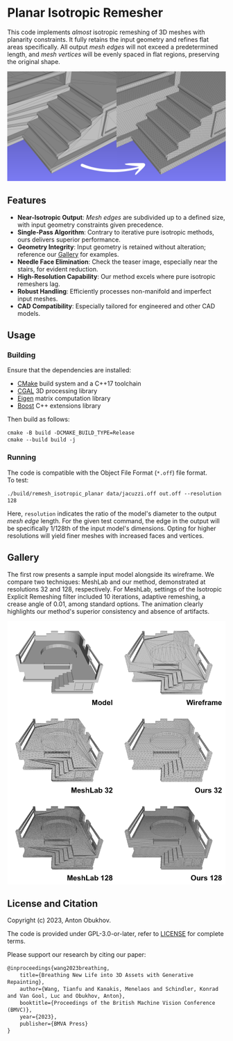# Planar Isotropic Remesher

This code implements _almost_ isotropic remeshing of 3D meshes with planarity constraints.
It fully retains the input geometry and refines flat areas specifically.
All output _mesh edges_ will not exceed a predetermined length, and _mesh vertices_ will be evenly spaced in flat regions, preserving the original shape.

![teaser](docs/teaser.png)

## Features

- **Near-Isotropic Output**: _Mesh edges_ are subdivided up to a defined size, with input geometry constraints given precedence.
- **Single-Pass Algorithm**: Contrary to iterative pure isotropic methods, ours delivers superior performance.
- **Geometry Integrity**: Input geometry is retained without alteration; reference our [Gallery](#gallery) for examples.
- **Needle Face Elimination**: Check the teaser image, especially near the stairs, for evident reduction.
- **High-Resolution Capability**: Our method excels where pure isotropic remeshers lag.
- **Robust Handling**: Efficiently processes non-manifold and imperfect input meshes.
- **CAD Compatibility**: Especially tailored for engineered and other CAD models.

## Usage

### Building

Ensure that the dependencies are installed:
- [CMake](https://cmake.org/) build system and a C++17 toolchain
- [CGAL](https://www.cgal.org/) 3D processing library
- [Eigen](https://eigen.tuxfamily.org/index.php?title=Main_Page) matrix computation library
- [Boost](https://www.boost.org/) C++ extensions library

Then build as follows:

```shell
cmake -B build -DCMAKE_BUILD_TYPE=Release
cmake --build build -j
```

### Running

The code is compatible with the Object File Format (`*.off`) file format.  
To test:

```shell
./build/remesh_isotropic_planar data/jacuzzi.off out.off --resolution 128 
```

Here, `resolution` indicates the ratio of the model's diameter to the output _mesh edge_ length. 
For the given test command, the edge in the output will be specifically 1/128th of the input model's dimensions.
Opting for higher resolutions will yield finer meshes with increased faces and vertices.

## Gallery

The first row presents a sample input model alongside its wireframe. 
We compare two techniques: MeshLab and our method, demonstrated at resolutions 32 and 128, respectively. 
For MeshLab, settings of the Isotropic Explicit Remeshing filter included 10 iterations, adaptive remeshing, a crease angle of 0.01, among standard options. 
The animation clearly highlights our method's superior consistency and absence of artifacts.

<img src="docs/comparison.gif"/>

## License and Citation

Copyright (c) 2023, Anton Obukhov.

The code is provided under GPL-3.0-or-later, refer to [LICENSE](LICENSE) for complete terms.

Please support our research by citing our paper:
```
@inproceedings{wang2023breathing,
    title={Breathing New Life into 3D Assets with Generative Repainting},
    author={Wang, Tianfu and Kanakis, Menelaos and Schindler, Konrad and Van Gool, Luc and Obukhov, Anton},
    booktitle={Proceedings of the British Machine Vision Conference (BMVC)},
    year={2023},
    publisher={BMVA Press}
}
```
